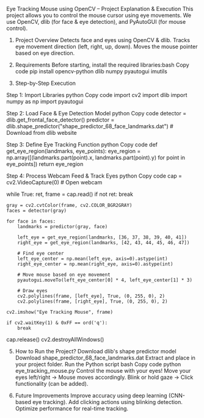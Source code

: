 Eye Tracking Mouse using OpenCV – Project Explanation & Execution
This project allows you to control the mouse cursor using eye movements. We use OpenCV, dlib (for face & eye detection), and PyAutoGUI (for mouse control).

1. Project Overview Detects face and eyes using OpenCV & dlib. Tracks eye movement direction (left, right, up, down). Moves the mouse pointer based on eye direction.

2. Requirements Before starting, install the required libraries:bash Copy code pip install opencv-python dlib numpy pyautogui imutils

3. Step-by-Step Execution

Step 1: Import Libraries python Copy code
import cv2
import dlib
import numpy as np
import pyautogui

Step 2: Load Face & Eye Detection Model python Copy code
detector = dlib.get_frontal_face_detector()
predictor = dlib.shape_predictor("shape_predictor_68_face_landmarks.dat")  # Download from dlib website

Step 3: Define Eye Tracking Function python Copy code
def get_eye_region(landmarks, eye_points):
    eye_region = np.array([(landmarks.part(point).x, landmarks.part(point).y) for point in eye_points])
    return eye_region

Step 4: Process Webcam Feed & Track Eyes python Copy code
cap = cv2.VideoCapture(0)  # Open webcam

while True:
    ret, frame = cap.read()
    if not ret:
        break

    gray = cv2.cvtColor(frame, cv2.COLOR_BGR2GRAY)
    faces = detector(gray)

    for face in faces:
        landmarks = predictor(gray, face)
        
        left_eye = get_eye_region(landmarks, [36, 37, 38, 39, 40, 41])
        right_eye = get_eye_region(landmarks, [42, 43, 44, 45, 46, 47])

        # Find eye center
        left_eye_center = np.mean(left_eye, axis=0).astype(int)
        right_eye_center = np.mean(right_eye, axis=0).astype(int)

        # Move mouse based on eye movement
        pyautogui.moveTo(left_eye_center[0] * 4, left_eye_center[1] * 3)

        # Draw eyes
        cv2.polylines(frame, [left_eye], True, (0, 255, 0), 2)
        cv2.polylines(frame, [right_eye], True, (0, 255, 0), 2)

    cv2.imshow("Eye Tracking Mouse", frame)

    if cv2.waitKey(1) & 0xFF == ord('q'):
        break

cap.release()
cv2.destroyAllWindows()

5. How to Run the Project?
Download dlib's shape predictor model
Download shape_predictor_68_face_landmarks.dat
Extract and place in your project folder.
Run the Python script bash Copy code
python eye_tracking_mouse.py
Control the mouse with your eyes!
Move your eyes left/right → Mouse moves accordingly.
Blink or hold gaze → Click functionality (can be added).

6. Future Improvements
Improve accuracy using deep learning (CNN-based eye tracking).
Add clicking actions using blinking detection.
Optimize performance for real-time tracking.
